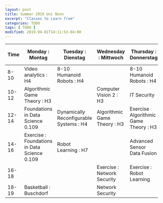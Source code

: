 ```yaml
---
layout: post
title: Summer 2019 Uni Bonn
excerpt: "Classes to Learn from"
categories: TODO
tags: [ TODO ]
modified: 2019-04-01T14:11:53-04:00
---
```





|Time | Monday : Montag | Tuesday : Dienstag | Wednesday : Mittwoch | Thursday : Donnerstag | Friday : Freitag | Saturday : Samstag| Sunday : Sonntag |
|-------|-------|-------|-------|-------|-------|-------|-------|
|8-10| Video analytics : H4| 8-10 Humanoid Robots : H4|  |8-10 Humanoid Robots : H4||||
|10-12| Algorithmic Game Theory : H3|  |Computer Vision 2 : H3|IT Security|Computer Vision 2  : Horsaal 3||
|12-14| Foundations in Data Science 0.109| Dynamically Reconfigurable Systems : H4 | Algorithmic Game Theory : H3 |Exercise Algorithmic Game Theory : H3|Video analytics Tutorials||
|14-16| Exercise : Foundations in Data Science 0.109| Robot Learning : H7 ||Advanced Sensor Data Fusion|||
|16-18|||Exercise : Network Security| Exercise : Robot Learning |||
|18-19| Basketball : Buschdorf| | Network Security ||||

